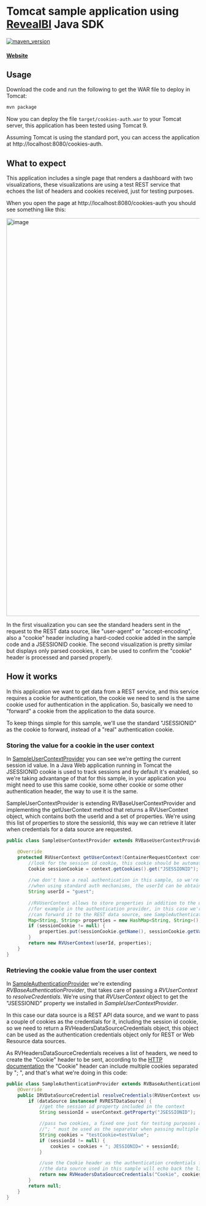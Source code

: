 # Tomcat sample application using [RevealBI](https://revealbi.io/) Java SDK
[![maven_version](https://img.shields.io/maven-metadata/v?metadataUrl=https%3A%2F%2Fmaven.revealbi.io%2Frepository%2Fpublic%2Fcom%2Finfragistics%2Freveal%2Fsdk%2Freveal-sdk%2Fmaven-metadata.xml)](https://maven.revealbi.io/#basicsearch/com.infragistics.reveal.reveal-sdk)
#### [Website](https://revealbi.io/) 

## Usage
Download the code and run the following to get the WAR file to deploy in Tomcat:

```sh
mvn package
```

Now you can deploy the file `target/cookies-auth.war` to your Tomcat server, this application has been tested using Tomcat 9.

Assuming Tomcat is using the standard port, you can access the application at http://localhost:8080/cookies-auth.

## What to expect
This application includes a single page that renders a dashboard with two visualizations, these visualizations are using a test REST service that echoes the list of headers and cookies received, just for testing purposes.

When you open the page at http://localhost:8080/cookies-auth you should see something like this:

<img width="1037" alt="image" src="https://user-images.githubusercontent.com/14890904/120902576-856d1c80-c617-11eb-8b1b-16fa84bb4d4b.png">

In the first visualization you can see the standard headers sent in the request to the REST data source, like "user-agent" or "accept-encoding", also a "cookie" header including a hard-coded cookie added in the sample code and a JSESSIONID cookie.
The second visualization is pretty similar but displays only parsed coookies, it can be used to confirm the "cookie" header is processed and parsed properly.

## How it works

In this application we want to get data from a REST service, and this service requires a cookie for authentication, the cookie we need to send is the same cookie used for authentication in the application. So, basically we need to "forward" a cookie from the application to the data source.

To keep things simple for this sample, we'll use the standard "JSESSIONID" as the cookie to forward, instead of a "real" authentication cookie.

### Storing the value for a cookie in the user context
In [SampleUserContextProvider](src/main/java/io/revealbi/sdk/samples/cookiesauth/SampleUserContextProvider.java) you can see we're getting the current session id value.
In a Java Web application running in Tomcat the JSESSIONID cookie is used to track sessions and by default it's enabled, so we're taking advantange of that for this sample, in your application you might need to use this same cookie, some other cookie or some other authentication header, the way to use it is the same.

SampleUserContextProvider is extending RVBaseUserContextProvider and implementing the getUserContext method that returns a RVUserContext object, which contains both the userId and a set of properties.
We're using this list of properties to store the sessionId, this way we can retrieve it later when credentials for a data source are requested.

```java
public class SampleUserContextProvider extends RVBaseUserContextProvider {

	@Override
	protected RVUserContext getUserContext(ContainerRequestContext context) {
		//look for the session id cookie, this cookie should be automatically added by Tomcat, so it should be always present
		Cookie sessionCookie = context.getCookies().get("JSESSIONID");
		
		//we don't have a real authentication in this sample, so we're just hard-coding "guest" as the user here
		//when using standard auth mechanisms, the userId can be obtained using: context.getSecurityContext().getUserPrincipal().getName()
		String userId = "guest";
		
		//RVUserContext allows to store properties in addition to the userId, these properties can be used later
		//for example in the authentication provider, in this case we're including the session id cookie so we 
		//can forward it to the REST data source, see SampleAuthenticationProvider.
		Map<String, String> properties = new HashMap<String, String>();
		if (sessionCookie != null) {
			properties.put(sessionCookie.getName(), sessionCookie.getValue());
		}
		return new RVUserContext(userId, properties);
	}
}
```

### Retrieving the cookie value from the user context
In [SampleAuthenticationProvider](src/main/java/io/revealbi/sdk/samples/cookiesauth/SampleAuthenticationProvider.java) we're extending _RVBaseAuthenticationProvider_, that takes care of passing a _RVUserContext_ to _resolveCredentials_.
We're using that _RVUserContext_ object to get the "JSESSIONID" property we installed in _SampleUserContextProvider_.

In this case our data source is a REST API data source, and we want to pass a couple of cookies as the credentials for it, including the session id cookie, so we need to return a RVHeadersDataSourceCredentials object, this object can be used as the authentication credentials object only for REST or Web Resource data sources.

As RVHeadersDataSourceCredentials receives a list of headers, we need to create the "Cookie" header to be sent, according to the [HTTP documentation](https://developer.mozilla.org/en-US/docs/Web/HTTP/Headers/Cookie) the "Cookie" header can include multiple cookies separated by "; ", and that's what we're doing in this code:

```java
public class SampleAuthenticationProvider extends RVBaseAuthenticationProvider {
	@Override
	public IRVDataSourceCredential resolveCredentials(RVUserContext userContext, RVDashboardDataSource dataSource) {
		if (dataSource instanceof RVRESTDataSource) {
			//get the session id property included in the context
			String sessionId = userContext.getProperty("JSESSIONID");

			//pass two cookies, a fixed one just for testing purposes and the session id (if present)
			//"; " must be used as the separator when passing multiple cookies
			String cookies = "testCookie=testValue";
			if (sessionId != null) {
				cookies = cookies + "; JESSIONID=" + sessionId; 
			}

			//use the Cookie header as the authentication credentials for this data source
			//the data source used in this sample will echo back the list of headers/cookies received
			return new RVHeadersDataSourceCredentials("Cookie", cookies);
		} 
		return null;
	}
}
```
